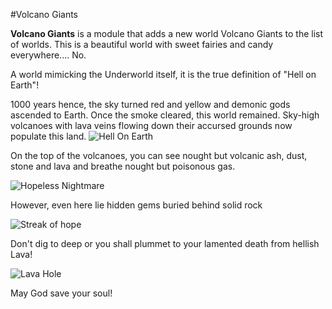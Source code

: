 #Volcano Giants

**Volcano Giants** is a module that adds a new world Volcano Giants to the list of worlds.
This is a beautiful world with sweet fairies and candy everywhere.... No.

A world mimicking the Underworld itself, it is the true definition of "Hell on Earth"!

1000 years hence, the sky turned red and yellow and demonic gods ascended to Earth. Once the smoke cleared, this world remained. Sky-high volcanoes with lava veins flowing down their accursed grounds now populate this land.
![Hell On Earth](https://puu.sh/tibL5/51ff0fe44f.png)

On the top of the volcanoes, you can see nought but volcanic ash, dust, stone and lava and breathe nought but poisonous gas.

![Hopeless Nightmare](https://puu.sh/tibVk/a7061d4446.png)

However, even here lie hidden gems buried behind solid rock

![Streak of hope](https://puu.sh/tic1k/8b0b4bf1b3.png)

Don't dig to deep or you shall plummet to your lamented death from hellish Lava!

![Lava Hole](https://puu.sh/th7TI/aab164f145.png)

May God save your soul!

